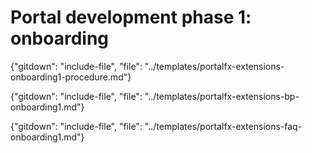 # Portal development phase 1: onboarding

{"gitdown": "include-file", "file": "../templates/portalfx-extensions-onboarding1-procedure.md"}

{"gitdown": "include-file", "file": "../templates/portalfx-extensions-bp-onboarding1.md"}

{"gitdown": "include-file", "file": "../templates/portalfx-extensions-faq-onboarding1.md"}
